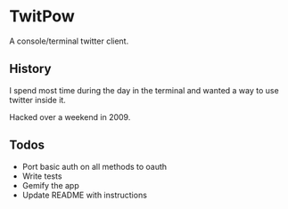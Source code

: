 TwitPow
=======

A console/terminal twitter client.

History
-------

I spend most time during the day in the terminal and wanted a way to use twitter inside it.

Hacked over a weekend in 2009.

Todos
-----

* Port basic auth on all methods to oauth
* Write tests
* Gemify the app
* Update README with instructions
